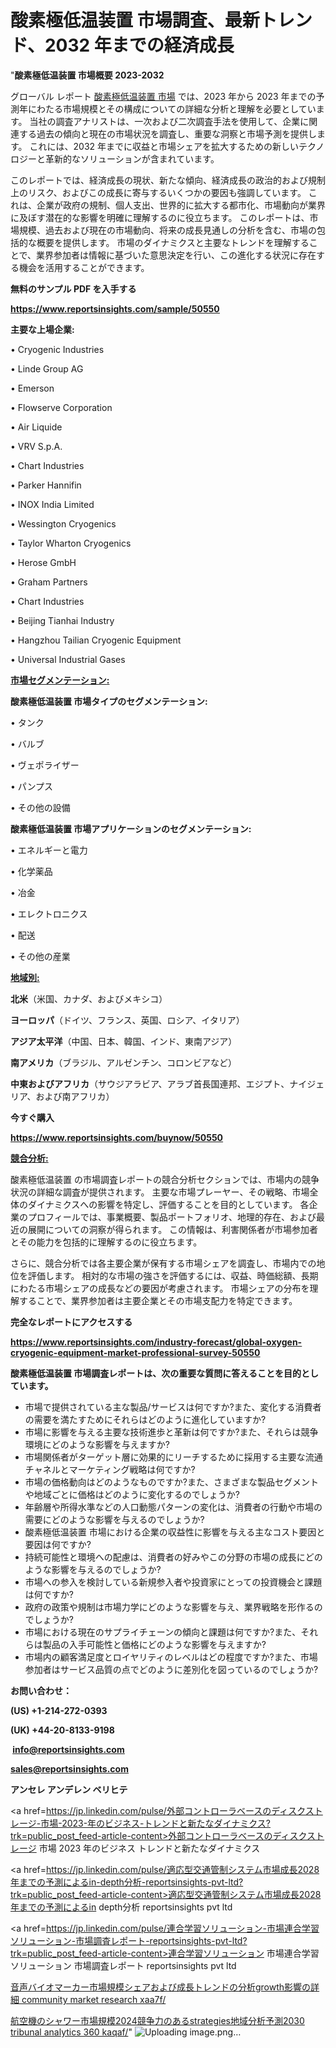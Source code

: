 # 酸素極低温装置 市場調査、最新トレンド、2032 年までの経済成長

"<strong>酸素極低温装置 市場概要 2023-2032</strong>

グローバル レポート <a href=https://www.reportsinsights.com/sample/50550>酸素極低温装置 市場</a> では、2023 年から 2023 年までの予測年にわたる市場規模とその構成についての詳細な分析と理解を必要としています。 当社の調査アナリストは、一次および二次調査手法を使用して、企業に関連する過去の傾向と現在の市場状況を調査し、重要な洞察と市場予測を提供します。 これには、2032 年までに収益と市場シェアを拡大​​するための新しいテクノロジーと革新的なソリューションが含まれています。

このレポートでは、経済成長の現状、新たな傾向、経済成長の政治的および規制上のリスク、およびこの成長に寄与するいくつかの要因も強調しています。 これは、企業が政府の規制、個人支出、世界的に拡大する都市化、市場動向が業界に及ぼす潜在的な影響を明確に理解するのに役立ちます。 このレポートは、市場規模、過去および現在の市場動向、将来の成長見通しの分析を含む、市場の包括的な概要を提供します。 市場のダイナミクスと主要なトレンドを理解することで、業界参加者は情報に基づいた意思決定を行い、この進化する状況に存在する機会を活用することができます。

<strong><b>無料のサンプル PDF を入手する</b></strong>

<a href=https://www.reportsinsights.com/sample/50550><strong><u>https://www.reportsinsights.com/sample/50550</u></strong></a>

<strong>主要な上場企業:</strong>

• Cryogenic Industries

• Linde Group AG

• Emerson

• Flowserve Corporation

• Air Liquide

• VRV S.p.A.

• Chart Industries

• Parker Hannifin

• INOX India Limited

• Wessington Cryogenics

• Taylor Wharton Cryogenics

• Herose GmbH

• Graham Partners

• Chart Industries

• Beijing Tianhai Industry

• Hangzhou Tailian Cryogenic Equipment

• Universal Industrial Gases

<strong><u>市場セグメンテーション</u></strong><strong><u>:</u></strong>

<strong>酸素極低温装置 市場タイプのセグメンテーション:</strong>

• タンク

• バルブ

• ヴェポライザー

• パンプス

• その他の設備

<strong>酸素極低温装置 市場アプリケーションのセグメンテーション:</strong>

• エネルギーと電力

• 化学薬品

• 冶金

• エレクトロニクス

• 配送

• その他の産業

<strong><u>地域別</u></strong><strong><u>:</u></strong>

<strong>北米</strong>（米国、カナダ、およびメキシコ）

<strong>ヨーロッパ</strong>（ドイツ、フランス、英国、ロシア、イタリア）

<strong>アジア太平洋</strong>（中国、日本、韓国、インド、東南アジア）

<strong>南アメリカ</strong>（ブラジル、アルゼンチン、コロンビアなど）

<strong>中東およびアフリカ</strong>（サウジアラビア、アラブ首長国連邦、エジプト、ナイジェリア、および南アフリカ）

<strong>今すぐ購入</strong>

<a href=https://www.reportsinsights.com/buynow/50550><strong><u>https://www.reportsinsights.com/buynow/50550</u></strong></a>

<strong><u>競合分析:</u></strong>

酸素極低温装置 の市場調査レポートの競合分析セクションでは、市場内の競争状況の詳細な調査が提供されます。 主要な市場プレーヤー、その戦略、市場全体のダイナミクスへの影響を特定し、評価することを目的としています。 各企業のプロフィールでは、事業概要、製品ポートフォリオ、地理的存在、および最近の展開についての洞察が得られます。 この情報は、利害関係者が市場参加者とその能力を包括的に理解するのに役立ちます。

さらに、競合分析では各主要企業が保有する市場シェアを調査し、市場内での地位を評価します。 相対的な市場の強さを評価するには、収益、時価総額、長期にわたる市場シェアの成長などの要因が考慮されます。 市場シェアの分布を理解することで、業界参加者は主要企業とその市場支配力を特定できます。

<strong>完全なレポートにアクセスする</strong>

<a href=https://www.reportsinsights.com/industry-forecast/global-oxygen-cryogenic-equipment-market-professional-survey-50550><strong><u><b>https://www.reportsinsights.com/industry-forecast/global-oxygen-cryogenic-equipment-market-professional-survey-50550</b></u></strong></a>

<strong><b>酸素極低温装置 市場調査レポートは、次の重要な質問に答えることを目的としています。</b></strong>
<ul>
  <li>市場で提供されている主な製品/サービスは何ですか?また、変化する消費者の需要を満たすためにそれらはどのように進化していますか?</li>
  <li>市場に影響を与える主要な技術進歩と革新は何ですか?また、それらは競争環境にどのような影響を与えますか?</li>
  <li>市場関係者がターゲット層に効果的にリーチするために採用する主要な流通チャネルとマーケティング戦略は何ですか?</li>
  <li>市場の価格動向はどのようなものですか?また、さまざまな製品セグメントや地域ごとに価格はどのように変化するのでしょうか?</li>
  <li>年齢層や所得水準などの人口動態パターンの変化は、消費者の行動や市場の需要にどのような影響を与えるのでしょうか?</li>
  <li>酸素極低温装置 市場における企業の収益性に影響を与える主なコスト要因と要因は何ですか?</li>
  <li>持続可能性と環境への配慮は、消費者の好みやこの分野の市場の成長にどのような影響を与えるのでしょうか?</li>
  <li>市場への参入を検討している新規参入者や投資家にとっての投資機会と課題は何ですか?</li>
  <li>政府の政策や規制は市場力学にどのような影響を与え、業界戦略を形作るのでしょうか?</li>
  <li>市場における現在のサプライチェーンの傾向と課題は何ですか?また、それらは製品の入手可能性と価格にどのような影響を与えますか?</li>
  <li>市場内の顧客満足度とロイヤリティのレベルはどの程度ですか?また、市場参加者はサービス品質の点でどのように差別化を図っているのでしょうか?</li>
</ul>
<strong>お問い合わせ：</strong>

<strong>(US) +1-214-272-0393</strong>

<strong>(UK) +44-20-8133-9198</strong>

<strong> </strong><a href=info@reportsinsights.com><strong><u>info@reportsinsights.com</u></strong></a>

<a href=sales@reportsinsights.com><strong><u>sales@reportsinsights.com</u></strong></a>

<strong>アンセレ アンデレン ベリヒテ</strong>

<a href=https://jp.linkedin.com/pulse/外部コントローラベースのディスクストレージ-市場-2023-年のビジネス-トレンドと新たなダイナミクス?trk=public_post_feed-article-content>外部コントローラベースのディスクストレージ 市場 2023 年のビジネス トレンドと新たなダイナミクス</a>

<a href=https://jp.linkedin.com/pulse/適応型交通管制システム市場成長2028年までの予測によるin-depth分析-reportsinsights-pvt-ltd?trk=public_post_feed-article-content>適応型交通管制システム市場成長2028年までの予測によるin depth分析 reportsinsights pvt ltd</a>

<a href=https://jp.linkedin.com/pulse/連合学習ソリューション-市場連合学習ソリューション-市場調査レポート-reportsinsights-pvt-ltd?trk=public_post_feed-article-content>連合学習ソリューション 市場連合学習ソリューション 市場調査レポート reportsinsights pvt ltd</a>

<a href=https://www.linkedin.com/pulse/音声バイオマーカー市場規模シェアおよび成長トレンドの分析growth影響の詳細-community-market-research-xaa7f/>音声バイオマーカー市場規模シェアおよび成長トレンドの分析growth影響の詳細 community market research xaa7f/</a>

<a href=https://www.linkedin.com/pulse/航空機のシャワー市場規模2024競争力のあるstrategies地域分析予測2030-tribunal-analytics-360-kaqaf/>航空機のシャワー市場規模2024競争力のあるstrategies地域分析予測2030 tribunal analytics 360 kaqaf/</a>"
![Uploading image.png…]()
